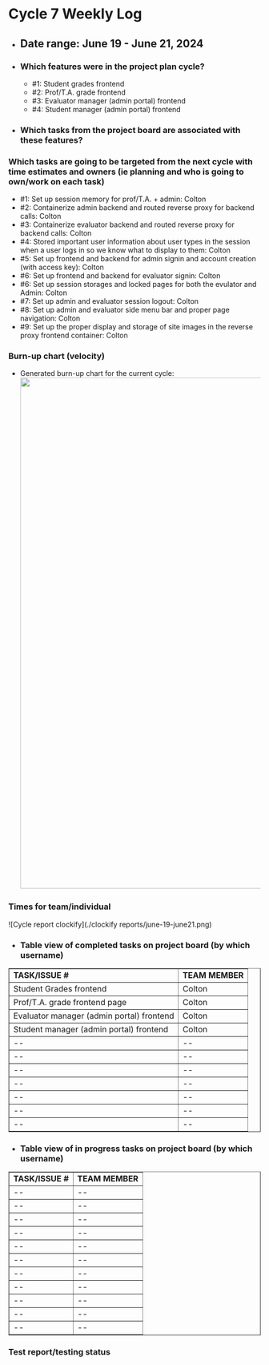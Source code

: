 # Cycle 7 Weekly Log

- ## Date range: June 19 - June 21, 2024

- ### Which features were in the project plan cycle?
  * #1: Student grades frontend
  * #2: Prof/T.A. grade frontend
  * #3: Evaluator manager (admin portal) frontend
  * #4: Student manager (admin portal) frontend

- ### Which tasks from the project board are associated with these features?


### Which tasks are going to be targeted from the next cycle with time estimates and owners (ie planning and who is going to own/work on each task)
  * #1: Set up session memory for prof/T.A. + admin: Colton
  * #2: Containerize admin backend and routed reverse proxy for backend calls: Colton
  * #3: Containerize evaluator backend and routed reverse proxy for backend calls: Colton
  * #4: Stored important user information about user types in the session when a user logs in so we know what to display to them: Colton
  * #5: Set up frontend and backend for admin signin and account creation (with access key): Colton
  * #6: Set up frontend and backend for evaluator signin: Colton
  * #6: Set up session storages and locked pages for both the evulator and Admin: Colton
  * #7: Set up admin and evaluator session logout: Colton
  * #8: Set up admin and evaluator side menu bar and proper page navigation: Colton
  * #9: Set up the proper display and storage of site images in the reverse proxy frontend container: Colton
### Burn-up chart (velocity)

- Generated burn-up chart for the current cycle:
    <img width="1020" alt="" src="">

### Times for team/individual

![Cycle report clockify](./clockify reports/june-19-june21.png)

- ### Table view of completed tasks on project board (by which username)

<table border="1">
    <tr>
        <td><strong>TASK/ISSUE #</strong>
        </td>
        <td><strong>TEAM MEMBER</strong>
        </td>
    </tr>
    <tr>
    <td>Student Grades frontend
        </td>
        <td> Colton
        </td>
    </tr>
    <tr>
        <td>Prof/T.A. grade frontend page 
        </td>
        <td> Colton
        </td>
    </tr>
    <tr>
        <td>Evaluator manager (admin portal) frontend
        </td>
        <td> Colton
        </td>
    </tr>
    <tr>
        <td>Student manager (admin portal) frontend
        </td>
        <td> Colton
        </td>
    </tr>
    <tr>
        <td> --
        </td>
        <!-- Completed by? -->
        <td> --
        </td>
    </tr>
  <tr>
        <td> --
        </td>
        <!-- Completed by? -->
        <td> --
        </td>
    </tr>
    <tr>
        <td> --
        </td>
        <!-- Completed by? -->
        <td> --
        </td>
    </tr>
  <tr>
        <td> --
        </td>
        <!-- Completed by? -->
        <td> --
        </td>
    </tr>
  <tr>
        <td> --
        </td>
        <!-- Completed by? -->
        <td> --
        </td>
    </tr>
  <tr>
        <td> --
        </td>
        <!-- Completed by? -->
        <td> --
        </td>
    </tr>
  <tr>
        <td> --
        </td>
        <!-- Completed by? -->
        <td> --
        </td>
    </tr>
  <tr>
</table>


- ### Table view of in progress tasks on project board (by which username)
<table border="1">
<tr>
        <td><strong>TASK/ISSUE #</strong>
        </td>
        <td><strong>TEAM MEMBER</strong>
        </td>
    </tr>
<tr>
        <td> --
        </td>
        <!-- Completed by? -->
        <td> --
        </td>
    </tr>
    <tr>
        <td> --
        </td>
        <!-- Completed by? -->
        <td> --
        </td>
    </tr>
    <tr>
        <td> --
        </td>
        <!-- Completed by? -->
        <td> --
        </td>
    </tr>
    <tr>
        <td> --
        </td>
        <!-- Completed by? -->
        <td> --
        </td>
    </tr>
  <tr>
        <td> --
        </td>
        <!-- Completed by? -->
        <td> --
        </td>
    </tr>
  <tr>
        <td> --
        </td>
        <!-- Completed by? -->
        <td> --
        </td>
    </tr>
  <tr>
        <td> --
        </td>
        <!-- Completed by? -->
        <td> --
        </td>
    </tr>
  <tr>
        <td> --
        </td>
        <!-- Completed by? -->
        <td> --
        </td>
    </tr>
  <tr>
        <td> --
        </td>
        <!-- Completed by? -->
        <td> --
        </td>
    </tr>
  <tr>
        <td> --
        </td>
        <!-- Completed by? -->
        <td> --
        </td>
    </tr>
  <tr>
        <td> --
        </td>
        <!-- Completed by? -->
        <td> --
        </td>
    </tr>
</table>

### Test report/testing status
